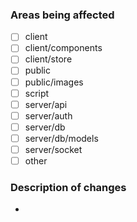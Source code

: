 ### Areas being affected

- [ ] client
- [ ] client/components
- [ ] client/store
- [ ] public
- [ ] public/images
- [ ] script
- [ ] server/api
- [ ] server/auth
- [ ] server/db
- [ ] server/db/models
- [ ] server/socket
- [ ] other

### Description of changes

-
